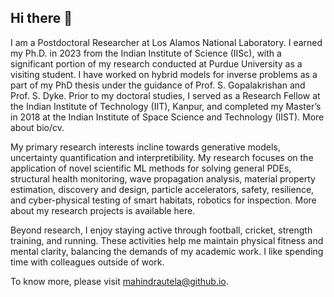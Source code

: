 ## Hi there 👋

I am a Postdoctoral Researcher at Los Alamos National Laboratory. I earned my Ph.D. in 2023 from the Indian Institute of Science (IISc), with a significant portion of my research conducted at Purdue University as a visiting student. I have worked on hybrid models for inverse problems as a part of my PhD thesis under the guidance of Prof. S. Gopalakrishan and Prof. S. Dyke. Prior to my doctoral studies, I served as a Research Fellow at the Indian Institute of Technology (IIT), Kanpur, and completed my Master’s in 2018 at the Indian Institute of Space Science and Technology (IIST). More about bio/cv.

My primary research interests incline towards generative models, uncertainty quantification and interpretibility. My research focuses on the application of novel scientific ML methods for solving general PDEs, structural health monitoring, wave propagation analysis, material property estimation, discovery and design, particle accelerators, safety, resilience, and cyber-physical testing of smart habitats, robotics for inspection. More about my research projects is available here.

Beyond research, I enjoy staying active through football, cricket, strength training, and running. These activities help me maintain physical fitness and mental clarity, balancing the demands of my academic work. I like spending time with colleagues outside of work.

To know more, please visit [mahindrautela@github.io](https://mahindrautela.github.io/).
